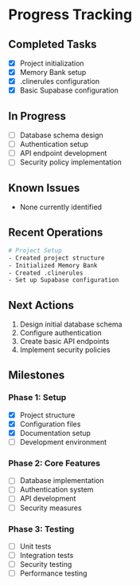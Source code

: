 # Progress Tracking

## Completed Tasks
- [x] Project initialization
- [x] Memory Bank setup
- [x] .clinerules configuration
- [x] Basic Supabase configuration

## In Progress
- [ ] Database schema design
- [ ] Authentication setup
- [ ] API endpoint development
- [ ] Security policy implementation

## Known Issues
- None currently identified

## Recent Operations
```bash
# Project Setup
- Created project structure
- Initialized Memory Bank
- Created .clinerules
- Set up Supabase configuration
```

## Next Actions
1. Design initial database schema
2. Configure authentication
3. Create basic API endpoints
4. Implement security policies

## Milestones
### Phase 1: Setup
- [x] Project structure
- [x] Configuration files
- [x] Documentation setup
- [ ] Development environment

### Phase 2: Core Features
- [ ] Database implementation
- [ ] Authentication system
- [ ] API development
- [ ] Security measures

### Phase 3: Testing
- [ ] Unit tests
- [ ] Integration tests
- [ ] Security testing
- [ ] Performance testing
